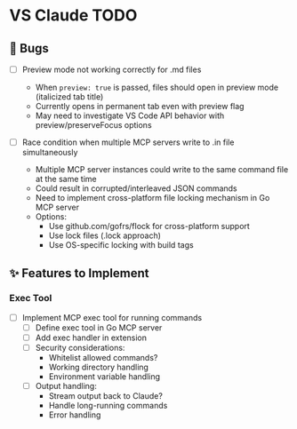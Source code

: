 # VS Claude TODO

## 🐛 Bugs
- [ ] Preview mode not working correctly for .md files
  - When `preview: true` is passed, files should open in preview mode (italicized tab title)
  - Currently opens in permanent tab even with preview flag
  - May need to investigate VS Code API behavior with preview/preserveFocus options

- [ ] Race condition when multiple MCP servers write to .in file simultaneously
  - Multiple MCP server instances could write to the same command file at the same time
  - Could result in corrupted/interleaved JSON commands
  - Need to implement cross-platform file locking mechanism in Go MCP server
  - Options:
    - Use github.com/gofrs/flock for cross-platform support
    - Use lock files (.lock approach)
    - Use OS-specific locking with build tags

## ✨ Features to Implement

### Exec Tool
- [ ] Implement MCP exec tool for running commands
  - [ ] Define exec tool in Go MCP server
  - [ ] Add exec handler in extension
  - [ ] Security considerations:
    - Whitelist allowed commands?
    - Working directory handling
    - Environment variable handling
  - [ ] Output handling:
    - Stream output back to Claude?
    - Handle long-running commands
    - Error handling
